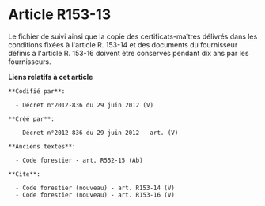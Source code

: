 # Article R153-13

Le fichier de suivi ainsi que la copie des certificats-maîtres délivrés dans les conditions fixées à l'article R. 153-14 et
des documents du fournisseur définis à l'article R. 153-16 doivent être conservés pendant dix ans par les fournisseurs.

**Liens relatifs à cet article**

	**Codifié par**:

	  - Décret n°2012-836 du 29 juin 2012 (V)

	**Créé par**:

	  - Décret n°2012-836 du 29 juin 2012 - art. (V)

	**Anciens textes**:

	  - Code forestier - art. R552-15 (Ab)

	**Cite**:

	  - Code forestier (nouveau) - art. R153-14 (V)
	  - Code forestier (nouveau) - art. R153-16 (V)
